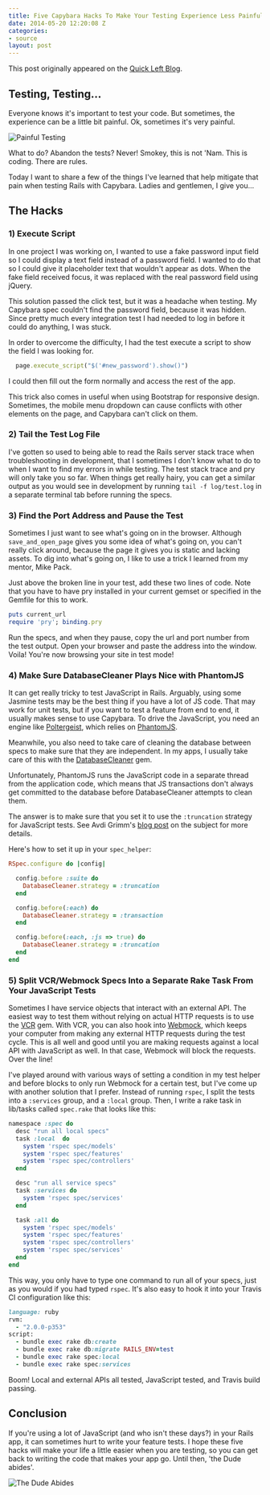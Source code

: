 ```yaml
---
title: Five Capybara Hacks To Make Your Testing Experience Less Painful
date: 2014-05-20 12:20:08 Z
categories:
- source
layout: post
---
```


This post originally appeared on the [Quick Left Blog](http://quickleft.com/blog/five-capybara-hacks-to-make-your-testing-experience-less-painful).

## Testing, Testing...

Everyone knows it's important to test your code. But sometimes, the experience
can be a little bit painful. Ok, sometimes it's very painful.

![Painful Testing](http://quickleft-production.s3.amazonaws.com/uploads/asset/attachment/58/asset.jpg)

What to do? Abandon the tests? Never! Smokey, this is not 'Nam. This is coding. There are rules.

Today I want to share a few of the things I've learned that help mitigate that
pain when testing Rails with Capybara. Ladies and gentlemen, I give you...

## The Hacks

### 1) Execute Script
In one project I was working on, I wanted to use a fake password input field so
I could display a text field instead of a password field. I wanted to do
that so I could give it placeholder text that wouldn't appear as dots.
When the fake field received focus, it was replaced with the real password
field using jQuery.

This solution passed the click test, but it was a headache when testing.
My Capybara spec couldn't find the password field, because it was hidden.
Since pretty much every integration test I had needed to log in before it could
do anything, I was stuck.

In order to overcome the difficulty, I had the test execute a script to show the
field I was looking for.

```ruby
  page.execute_script("$('#new_password').show()")
```

I could then fill out the form normally and access the rest of the app.

This trick also comes in useful when using Bootstrap for responsive design.
Sometimes, the mobile menu dropdown can cause conflicts with other elements on
the page, and Capybara can't click on them.

### 2) Tail the Test Log File

I've gotten so used to being able to read the Rails server stack trace when
troubleshooting in development, that I sometimes I don't know what to do to when
I want to find my errors in while testing. The test stack trace and pry will only
take you so far. When things get really hairy, you can get a similar output
as you would see in development by running `tail -f log/test.log` in a separate
terminal tab before running the specs.

### 3) Find the Port Address and Pause the Test

Sometimes I just want to see what's going on in the browser. Although
`save_and_open_page` gives you some idea of what's going on, you can't
really click around, because the page it gives you is static and lacking assets.
To dig into what's going on, I like to use a trick I learned from my mentor,
Mike Pack.

Just above the broken line in your test, add these two lines of code.
Note that you have to have pry installed in your current gemset or
specified in the Gemfile for this to work.

```ruby
puts current_url
require 'pry'; binding.pry
```

Run the specs, and when they pause, copy the url and port number from the test
output. Open your browser and paste the address into the window. Voila!
You're now browsing your site in test mode!

### 4) Make Sure DatabaseCleaner Plays Nice with PhantomJS

It can get really tricky to test JavaScript in Rails.
Arguably, using some Jasmine tests may be the best thing if you have
a lot of JS code. That may work for unit tests, but if you want to test
a feature from end to end, it usually makes sense to use Capybara. To drive the
JavaScript, you need an engine like [Poltergeist](https://github.com/teampoltergeist/poltergeist), which relies on [PhantomJS](http://phantomjs.org/).

Meanwhile, you also need to take care of cleaning the database between specs to
make sure that they are independent. In my apps, I usually take care of this
with the [DatabaseCleaner](https://github.com/bmabey/database_cleaner) gem.

Unfortunately, PhantomJS runs the JavaScript code in a separate thread from the
application code, which means that JS transactions don't always get
committed to the database before DatabaseCleaner attempts to clean them.

The answer is to make sure that you set it to use the `:truncation`
strategy for JavaScript tests. See Avdi Grimm's
[blog post](http://devblog.avdi.org/2012/08/31/configuring-database_cleaner-with-rails-rspec-capybara-and-selenium/) on the subject for more details.

Here's how to set it up in your `spec_helper`:

```ruby
RSpec.configure do |config|

  config.before :suite do
    DatabaseCleaner.strategy = :truncation
  end

  config.before(:each) do
    DatabaseCleaner.strategy = :transaction
  end

  config.before(:each, :js => true) do
    DatabaseCleaner.strategy = :truncation
  end
end
```

### 5) Split VCR/Webmock Specs Into a Separate Rake Task From Your JavaScript Tests

Sometimes I have service objects that interact with an external API. The easiest
way to test them without relying on actual HTTP requests is to use the
[VCR](https://github.com/vcr/vcr) gem. With VCR, you can also hook into
[Webmock](https://github.com/bblimke/webmock), which keeps your computer from
making any external HTTP requests during the test cycle. This is all well and good
until you are making requests against a local API with JavaScript as well.
In that case, Webmock will block the requests. Over the line!

I've played around with various ways of setting a condition in my test
helper and before blocks to only run Webmock for a certain test, but I've come
up with another solution that I prefer. Instead of running `rspec`, I split the
tests into a `:services` group, and a `:local` group. Then, I write a rake task
in lib/tasks called `spec.rake` that looks like this:

```ruby
namespace :spec do
  desc "run all local specs"
  task :local  do
    system 'rspec spec/models'
    system 'rspec spec/features'
    system 'rspec spec/controllers'
  end

  desc "run all service specs"
  task :services do
    system 'rspec spec/services'
  end

  task :all do
    system 'rspec spec/models'
    system 'rspec spec/features'
    system 'rspec spec/controllers'
    system 'rspec spec/services'
  end
end
```

This way, you only have to type one command to run all of your specs, just as
you would if you had typed `rspec`. It's also easy to hook it into your Travis CI
configuration like this:

```ruby
language: ruby
rvm:
  - "2.0.0-p353"
script:
  - bundle exec rake db:create
  - bundle exec rake db:migrate RAILS_ENV=test
  - bundle exec rake spec:local
  - bundle exec rake spec:services
```

Boom! Local and external APIs all tested, JavaScript tested, and Travis
build passing.

## Conclusion

If you're using a lot of JavaScript (and who isn't these days?) in your Rails app, it can sometimes hurt to write your feature tests. I hope these five hacks will make your life a little easier when you are testing, so you can get back to writing the code that makes your app go. Until then, 'the Dude abides'.

![The Dude Abides](http://quickleft-production.s3.amazonaws.com/uploads/asset/attachment/59/asset.gif)

